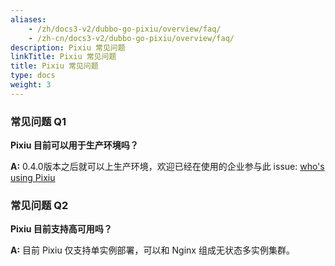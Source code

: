 ```yaml
---
aliases:
    - /zh/docs3-v2/dubbo-go-pixiu/overview/faq/
    - /zh-cn/docs3-v2/dubbo-go-pixiu/overview/faq/
description: Pixiu 常见问题
linkTitle: Pixiu 常见问题
title: Pixiu 常见问题
type: docs
weight: 3
---
```








### 常见问题 Q1
**Pixiu 目前可以用于生产环境吗？**

**A:** 
 0.4.0版本之后就可以上生产环境，欢迎已经在使用的企业参与此 issue: [who's using Pixiu](https://github.com/apache/dubbo-go-pixiu/issues/64)

### 常见问题 Q2
**Pixiu 目前支持高可用吗？**

**A:** 
 目前 Pixiu 仅支持单实例部署，可以和 Nginx 组成无状态多实例集群。
